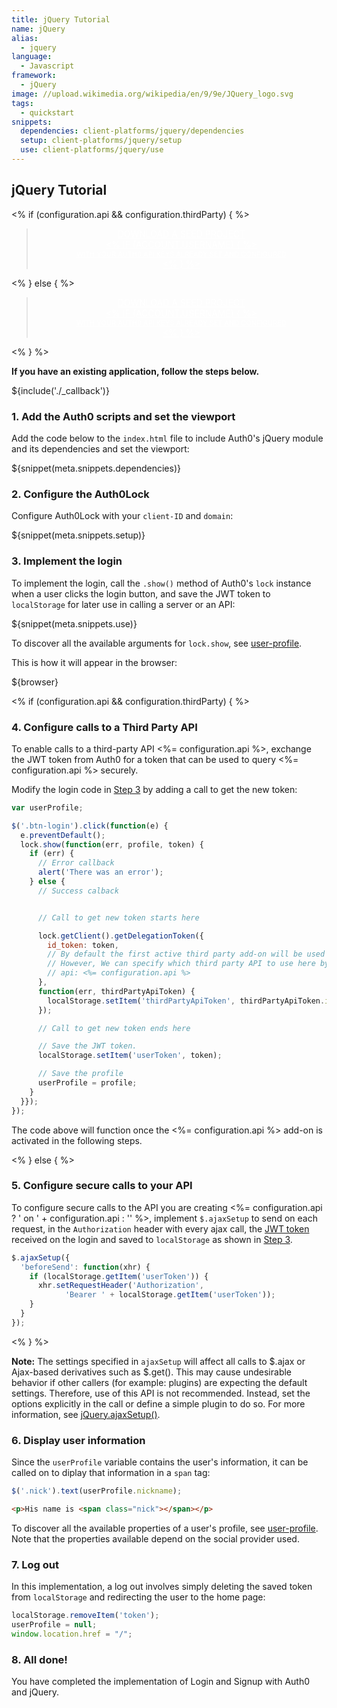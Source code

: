 ```yaml
---
title: jQuery Tutorial
name: jQuery
alias:
  - jquery
language: 
  - Javascript
framework:
  - jQuery
image: //upload.wikimedia.org/wikipedia/en/9/9e/JQuery_logo.svg
tags:
  - quickstart
snippets:
  dependencies: client-platforms/jquery/dependencies
  setup: client-platforms/jquery/setup
  use: client-platforms/jquery/use
---
```


## jQuery Tutorial

<% if (configuration.api && configuration.thirdParty) { %>

<div class="package" style="text-align: center;">
  <blockquote>
    <a href="/auth0-jquery/gh-pages/create-package?path=examples/widget-with-thirdparty-api&type=js${account.clientParam}" class="btn btn-lg btn-success btn-package" style="text-transform: uppercase; color: white">
      <span style="display: block">Download a Seed project</span>
      <% if (account.userName) { %>
      <span class="smaller" style="display:block; font-size: 11px">with your Auth0 API Keys already set and configured</span>
      <% } %>
    </a>
  </blockquote>
</div>


<% } else  { %>

<div class="package" style="text-align: center;">
  <blockquote>
    <a href="/auth0-jquery/gh-pages/create-package?path=examples/widget-with-api&type=js${account.clientParam}" class="btn btn-lg btn-success btn-package" style="text-transform: uppercase; color: white">
      <span style="display: block">Download a Seed project</span>
      <% if (account.userName) { %>
      <span class="smaller" style="display:block; font-size: 11px">with your Auth0 API Keys already set and configured</span>
      <% } %>
    </a>
  </blockquote>
</div>

<% } %>

**If you have an existing application, follow the steps below.**

${include('./\_callback')}

### 1. Add the Auth0 scripts and set the viewport

Add the code below to the `index.html` file to include Auth0's jQuery module and its dependencies and set the viewport:

${snippet(meta.snippets.dependencies)}

### 2. Configure the Auth0Lock

Configure Auth0Lock with your `client-ID` and `domain`:

${snippet(meta.snippets.setup)}

### 3. Implement the login

To implement the login, call the `.show()` method of Auth0's `lock` instance when a user clicks the login button, and save the JWT token to `localStorage` for later use in calling a server or an API:

${snippet(meta.snippets.use)}

To discover all the available arguments for `lock.show`, see [user-profile](/lock#5).

This is how it will appear in the browser:

${browser}

<% if (configuration.api && configuration.thirdParty) { %>

### 4. Configure calls to a Third Party API

To enable calls to a third-party API <%= configuration.api %>, exchange the JWT token from Auth0 for a token that can be used to query <%= configuration.api %> securely.

Modify the login code in [Step 3](#3) by adding a call to get the new token:

```js
var userProfile;

$('.btn-login').click(function(e) {
  e.preventDefault();
  lock.show(function(err, profile, token) {
    if (err) {
      // Error callback
      alert('There was an error');
    } else {
      // Success calback


      // Call to get new token starts here

      lock.getClient().getDelegationToken({
        id_token: token,
        // By default the first active third party add-on will be used
        // However, We can specify which third party API to use here by specifying the name of the add-on
        // api: <%= configuration.api %>
      },
      function(err, thirdPartyApiToken) {
        localStorage.setItem('thirdPartyApiToken', thirdPartyApiToken.id_token);
      });

      // Call to get new token ends here

      // Save the JWT token.
      localStorage.setItem('userToken', token);

      // Save the profile
      userProfile = profile;
    }
  }});
});
```

The code above will function once the <%= configuration.api %> add-on is activated in the following steps.

<% } else { %>

### 5. Configure secure calls to your API

To configure secure calls to the API you are creating <%= configuration.api ? ' on ' + configuration.api : '' %>, implement `$.ajaxSetup` to send on each request, in the `Authorization` header with every ajax call, the [JWT token](/jwt) received on the login and saved to `localStorage` as shown in [Step 3](#3).

```js
$.ajaxSetup({
  'beforeSend': function(xhr) {
    if (localStorage.getItem('userToken')) {
      xhr.setRequestHeader('Authorization',
            'Bearer ' + localStorage.getItem('userToken'));
    }
  }
});
```

<% } %>

__Note:__ The settings specified in `ajaxSetup` will affect all calls to $.ajax or Ajax-based derivatives such as $.get(). This may cause undesirable behavior if other callers (for example: plugins) are expecting the default settings. Therefore, use of this API is not recommended. Instead, set the options explicitly in the call or define a simple plugin to do so. For more information, see [jQuery.ajaxSetup()](http://api.jquery.com/jQuery.ajaxSetup/).

### 6. Display user information

Since the `userProfile` variable contains the user's information, it can be called on to diplay that information in a `span` tag:

```js
$('.nick').text(userProfile.nickname);
```

```html
<p>His name is <span class="nick"></span></p>
```

To discover all the available properties of a user's profile, see [user-profile](/user-profile). Note that the properties available depend on the social provider used.

### 7. Log out

In this implementation, a log out involves simply deleting the saved token from `localStorage` and redirecting the user to the home page:

```js
localStorage.removeItem('token');
userProfile = null;
window.location.href = "/";
```

### 8. All done!

You have completed the implementation of Login and Signup with Auth0 and jQuery.
